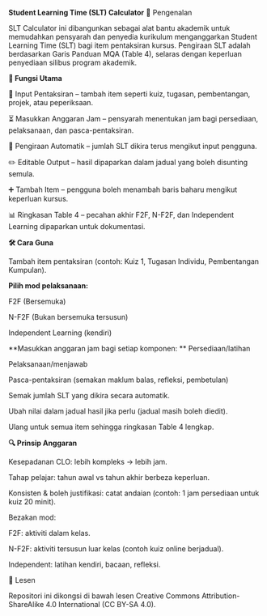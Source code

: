 **Student Learning Time (SLT) Calculator**
📌 Pengenalan

SLT Calculator ini dibangunkan sebagai alat bantu akademik untuk memudahkan pensyarah dan penyedia kurikulum menganggarkan Student Learning Time (SLT) bagi item pentaksiran kursus.
Pengiraan SLT adalah berdasarkan Garis Panduan MQA (Table 4), selaras dengan keperluan penyediaan silibus program akademik.

**🎯 Fungsi Utama**

📝 Input Pentaksiran – tambah item seperti kuiz, tugasan, pembentangan, projek, atau peperiksaan.

⏳ Masukkan Anggaran Jam – pensyarah menentukan jam bagi persediaan, pelaksanaan, dan pasca-pentaksiran.

🔢 Pengiraan Automatik – jumlah SLT dikira terus mengikut input pengguna.

✏️ Editable Output – hasil dipaparkan dalam jadual yang boleh disunting semula.

➕ Tambah Item – pengguna boleh menambah baris baharu mengikut keperluan kursus.

📊 Ringkasan Table 4 – pecahan akhir F2F, N-F2F, dan Independent Learning dipaparkan untuk dokumentasi.

**🛠️ Cara Guna**

Tambah item pentaksiran (contoh: Kuiz 1, Tugasan Individu, Pembentangan Kumpulan).

**Pilih mod pelaksanaan:**

F2F (Bersemuka)

N-F2F (Bukan bersemuka tersusun)

Independent Learning (kendiri)

**Masukkan anggaran jam bagi setiap komponen:
**
Persediaan/latihan

Pelaksanaan/menjawab

Pasca-pentaksiran (semakan maklum balas, refleksi, pembetulan)

Semak jumlah SLT yang dikira secara automatik.

Ubah nilai dalam jadual hasil jika perlu (jadual masih boleh diedit).

Ulang untuk semua item sehingga ringkasan Table 4 lengkap.

**🔍 Prinsip Anggaran**

Kesepadanan CLO: lebih kompleks → lebih jam.

Tahap pelajar: tahun awal vs tahun akhir berbeza keperluan.

Konsisten & boleh justifikasi: catat andaian (contoh: 1 jam persediaan untuk kuiz 20 minit).

Bezakan mod:

F2F: aktiviti dalam kelas.

N-F2F: aktiviti tersusun luar kelas (contoh kuiz online berjadual).

Independent: latihan kendiri, bacaan, refleksi.




📜 Lesen

Repositori ini dikongsi di bawah lesen Creative Commons Attribution-ShareAlike 4.0 International (CC BY-SA 4.0).
